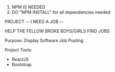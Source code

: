 
1) NPM IS NEEDED
2) DO "NPM INSTALL" for all dependencies needed 

PROJECT -- I NEED A JOB --

HELP THE FELLOW BROKE BOYS/GIRLS FIND JOBS

Purpose:
  Display Software Job Posting


Project Tools:
  - ReactJS
  - Bootstrap
  
